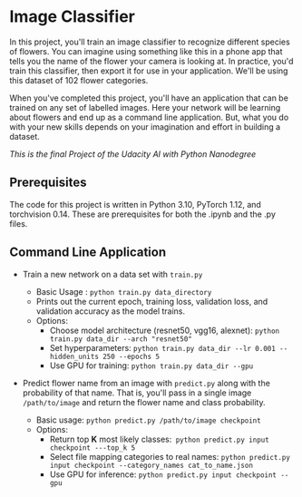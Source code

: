 # Image Classifier 

In this project, you'll train an image classifier to recognize different species of flowers. 
You can imagine using something like this in a phone app that tells you the name of the flower your camera is looking at. 
In practice, you'd train this classifier, then export it for use in your application. 
We'll be using this dataset of 102 flower categories.
  
When you've completed this project, you'll have an application that can be trained on any set of labelled images. 
Here your network will be learning about flowers and end up as a command line application. 
But, what you do with your new skills depends on your imagination and effort in building a dataset.
  
*This is the final Project of the Udacity AI with Python Nanodegree*


## Prerequisites

The code for this project is written in Python 3.10, PyTorch 1.12, and torchvision 0.14. 
These are prerequisites for both the .ipynb and the .py files.

## Command Line Application
* Train a new network on a data set with ```train.py```
  * Basic Usage : ```python train.py data_directory```
  * Prints out the current epoch, training loss, validation loss, and validation accuracy as the model trains.
  * Options:
    * Choose model architecture (resnet50, vgg16, alexnet): ```python train.py data_dir --arch "resnet50"```
    * Set hyperparameters: ```python train.py data_dir --lr 0.001 --hidden_units 250 --epochs 5 ```
    * Use GPU for training: ```python train.py data_dir --gpu```
    
* Predict flower name from an image with ```predict.py``` along with the probability of that name. That is, you'll pass in a single image ```/path/to/image``` and return the flower name and class probability.
  * Basic usage: ```python predict.py /path/to/image checkpoint```
  * Options:
    * Return top **K** most likely classes:``` python predict.py input checkpoint ---top_k 5```
    * Select file mapping categories to real names: ```python predict.py input checkpoint --category_names cat_to_name.json```
    * Use GPU for inference: ```python predict.py input checkpoint --gpu```
